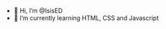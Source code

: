 - 👋 Hi, I’m @IsisED
- 🌱 I’m currently learning HTML, CSS and Javascript

<!---
IsisED/IsisED is a ✨ special ✨ repository because its `README.md` (this file) appears on your GitHub profile.
You can click the Preview link to take a look at your changes.

- 💞️ I’m looking to collaborate on ...
- 📫 How to reach me ...
- 👀 I’m interested in ...
--->
